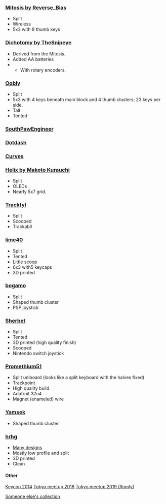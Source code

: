 ### [Mitosis by Reverse_Bias](https://imgur.com/a/mwTFj#Bt8Sr4K?)
- Split
- Wireless
- 5x3 with 8 thumb keys

### [Dichotomy by TheSnipeye](https://imgur.com/gallery/GWvwg)
- Derived from the Mitosis.
- Added AA batteries
- - With rotary encoders.

### [Oobly](https://geekhack.org/index.php?topic=49721.0)
- Split
- 5x3 with 4 keys beneath main block and 4 thumb clusters; 23 keys per side.
- Tall
- Tented

### [SouthPawEngineer](https://www.reddit.com/user/SouthPawEngineer/posts/)

### [Dotdash](https://github.com/dotdash32/Cases)

### [Curves](https://www.reddit.com/r/MechanicalKeyboards/comments/86asf6/curves_my_bluetooth_split/)

### [Helix by Makoto Kurauchi](https://github.com/MakotoKurauchi/helix)
- Split
- OLEDs
- Nearly 5x7 grid.

### [Tracktyl](https://www.reddit.com/r/ErgoMechKeyboards/comments/dk9vsv/tractyl_split_keyboard_with_trackball/)
- Split
- Scooped
- Trackabll

### [lime40](http://xahlee.info/kbd/lime40_keyboard.html)
- Split
- Tented
- Little scoop
- 6x3 with5 keycaps
- 3D printed

### [bogamo](https://geekhack.org/index.php?topic=83150.0)
- Split
- Shaped thumb cluster
- PSP joystick

### [Sherbet](http://www.billiam.org/2019/05/29/sherbet-an-ergonomic-keypad)
- Split
- Tented
- 3D printed (high quality finish)
- Scooped
- Nintendo switch joystick

### [Promethium51](https://priyadi.smugmug.com/Mechanical-Keyboard/Promethium-Keyboard/Build-Log/n-4fFNQC/)
- Split uniboard (looks like a split keyboard with the halves fixed)
- Trackpoint
- High quality build
- Adafruit 32u4
- Magnet (enameled) wire


### [Yamsek](https://hackaday.io/project/21164-yamsek)
- Shaped thumb cluster

### [hrhg](http://hrhg.hatenablog.com/)
- [Many designs](http://hrhg.hatenablog.com/entry/2019/08/03/050317)
- Mostly low profile and split
- 3D printed
- Clean

#### Other
[Keycon 2014](https://shop.keyboard.io/blogs/news/august-2014)
[Tokyo meetup 2018](https://www.meetup.com/Tokyo-Mechanical-Keyboard-Meetup/photos/28851726/)
[Tokyo meetup 2019 (Romly)](http://romly.com/archives/2018/05/tokyomk4_en.html)

[Someone else's collection](https://scrapbox.io/MECHKEYS/)